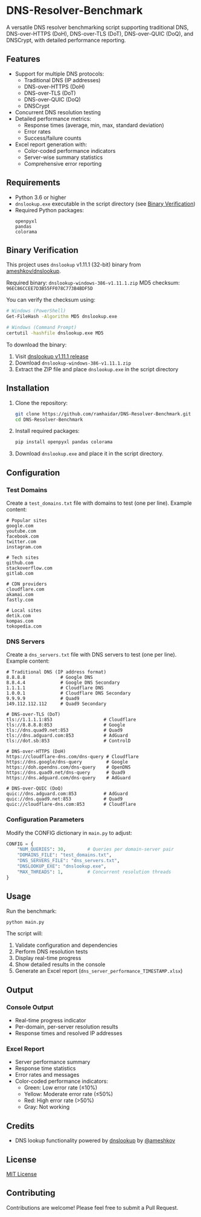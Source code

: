# DNS-Resolver-Benchmark

A versatile DNS resolver benchmarking script supporting traditional DNS, DNS-over-HTTPS (DoH), DNS-over-TLS (DoT), DNS-over-QUIC (DoQ), and DNSCrypt, with detailed performance reporting.

## Features

- Support for multiple DNS protocols:
  - Traditional DNS (IP addresses)
  - DNS-over-HTTPS (DoH)
  - DNS-over-TLS (DoT)
  - DNS-over-QUIC (DoQ)
  - DNSCrypt
- Concurrent DNS resolution testing
- Detailed performance metrics:
  - Response times (average, min, max, standard deviation)
  - Error rates
  - Success/failure counts
- Excel report generation with:
  - Color-coded performance indicators
  - Server-wise summary statistics
  - Comprehensive error reporting

## Requirements

- Python 3.6 or higher
- `dnslookup.exe` executable in the script directory (see [Binary Verification](#binary-verification))
- Required Python packages:
  ```
  openpyxl
  pandas
  colorama
  ```

## Binary Verification

This project uses `dnslookup` v1.11.1 (32-bit) binary from [ameshkov/dnslookup](https://github.com/ameshkov/dnslookup). 

Required binary: `dnslookup-windows-386-v1.11.1.zip`
MD5 checksum: `96EC86CCEE7D3B55FF078C773B4BDF5D`

You can verify the checksum using:
```bash
# Windows (PowerShell)
Get-FileHash -Algorithm MD5 dnslookup.exe

# Windows (Command Prompt)
certutil -hashfile dnslookup.exe MD5
```

To download the binary:
1. Visit [dnslookup v1.11.1 release](https://github.com/ameshkov/dnslookup/releases/tag/v1.11.1)
2. Download `dnslookup-windows-386-v1.11.1.zip`
3. Extract the ZIP file and place `dnslookup.exe` in the script directory

## Installation

1. Clone the repository:
   ```bash
   git clone https://github.com/ramhaidar/DNS-Resolver-Benchmark.git
   cd DNS-Resolver-Benchmark
   ```

2. Install required packages:
   ```bash
   pip install openpyxl pandas colorama
   ```

3. Download `dnslookup.exe` and place it in the script directory.

## Configuration

### Test Domains
Create a `test_domains.txt` file with domains to test (one per line). Example content:
```
# Popular sites
google.com
youtube.com
facebook.com
twitter.com
instagram.com

# Tech sites
github.com
stackoverflow.com
gitlab.com

# CDN providers
cloudflare.com
akamai.com
fastly.com

# Local sites
detik.com
kompas.com
tokopedia.com
```

### DNS Servers
Create a `dns_servers.txt` file with DNS servers to test (one per line). Example content:
```
# Traditional DNS (IP address format)
8.8.8.8             # Google DNS
8.8.4.4             # Google DNS Secondary
1.1.1.1             # Cloudflare DNS
1.0.0.1             # Cloudflare DNS Secondary
9.9.9.9             # Quad9
149.112.112.112     # Quad9 Secondary

# DNS-over-TLS (DoT)
tls://1.1.1.1:853                   # Cloudflare
tls://8.8.8.8:853                   # Google
tls://dns.quad9.net:853             # Quad9
tls://dns.adguard.com:853           # AdGuard
tls://dot.sb:853                    # ControlD

# DNS-over-HTTPS (DoH)
https://cloudflare-dns.com/dns-query # Cloudflare
https://dns.google/dns-query         # Google
https://doh.opendns.com/dns-query    # OpenDNS
https://dns.quad9.net/dns-query      # Quad9
https://dns.adguard.com/dns-query    # AdGuard

# DNS-over-QUIC (DoQ)
quic://dns.adguard.com:853          # AdGuard
quic://dns.quad9.net:853            # Quad9
quic://cloudflare-dns.com:853       # Cloudflare
```

### Configuration Parameters
Modify the CONFIG dictionary in `main.py` to adjust:
```python
CONFIG = {
    "NUM_QUERIES": 30,        # Queries per domain-server pair
    "DOMAINS_FILE": "test_domains.txt",
    "DNS_SERVERS_FILE": "dns_servers.txt",
    "DNSLOOKUP_EXE": "dnslookup.exe",
    "MAX_THREADS": 1,         # Concurrent resolution threads
}
```

## Usage

Run the benchmark:
```bash
python main.py
```

The script will:
1. Validate configuration and dependencies
2. Perform DNS resolution tests
3. Display real-time progress
4. Show detailed results in the console
5. Generate an Excel report (`dns_server_performance_TIMESTAMP.xlsx`)

## Output

### Console Output
- Real-time progress indicator
- Per-domain, per-server resolution results
- Response times and resolved IP addresses

### Excel Report
- Server performance summary
- Response time statistics
- Error rates and messages
- Color-coded performance indicators:
  - Green: Low error rate (≤10%)
  - Yellow: Moderate error rate (≤50%)
  - Red: High error rate (>50%)
  - Gray: Not working

## Credits

- DNS lookup functionality powered by [dnslookup](https://github.com/ameshkov/dnslookup) by [@ameshkov](https://github.com/ameshkov)

## License

[MIT License](LICENSE)

## Contributing

Contributions are welcome! Please feel free to submit a Pull Request.
